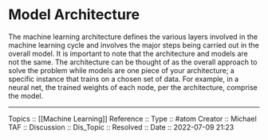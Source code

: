# Model Architecture

The machine learning architecture defines the various layers involved in the machine learning cycle and involves the major steps being carried out in the overall model. It is important to note that the architecture and models are not the same. The architecture can be thought of as the overall approach to solve the problem while models are one piece of your architecture; a specific instance that trains on a chosen set of data. For example, in a neural net, the trained weights of each node, per the architecture, comprise the model. 

---
Topics :: [[Machine Learning]]
Reference ::
Type :: #atom
Creator :: Michael
TAF ::
Discussion ::
Dis_Topic :: 
Resolved ::
Date :: 2022-07-09 21:23
